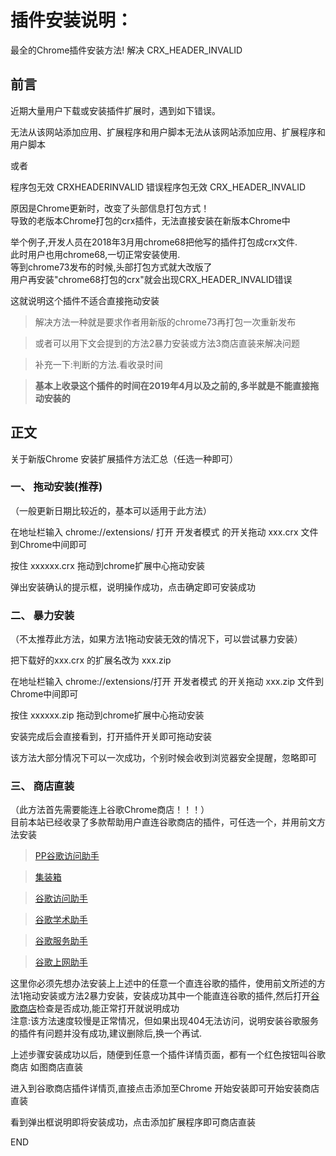 # 插件安装说明： 

最全的Chrome插件安装方法! 解决 CRX_HEADER_INVALID

## 前言

近期大量用户下载或安装插件扩展时，遇到如下错误。

无法从该网站添加应用、扩展程序和用户脚本无法从该网站添加应用、扩展程序和用户脚本

或者

程序包无效 CRXHEADERINVALID 错误程序包无效 CRX_HEADER_INVALID

原因是Chrome更新时，改变了头部信息打包方式！    
导致的老版本Chrome打包的crx插件，无法直接安装在新版本Chrome中

举个例子,开发人员在2018年3月用chrome68把他写的插件打包成crx文件.    
此时用户也用chrome68,一切正常安装使用.    
等到chrome73发布的时候,头部打包方式就大改版了    
用户再安装"chrome68打包的crx"就会出现CRX_HEADER_INVALID错误    

这就说明这个插件不适合直接拖动安装    
> 解决方法一种就是要求作者用新版的chrome73再打包一次重新发布

> 或者可以用下文会提到的方法2暴力安装或方法3商店直装来解决问题

> 补充一下:判断的方法.看收录时间

> **基本上收录这个插件的时间在2019年4月以及之前的,多半就是不能直接拖动安装的**

## 正文
关于新版Chrome 安装扩展插件方法汇总（任选一种即可）

### 一、 拖动安装(推荐)
（一般更新日期比较近的，基本可以适用于此方法）

在地址栏输入 chrome://extensions/ 打开 开发者模式 的开关拖动 xxx.crx 文件到Chrome中间即可

按住 xxxxxx.crx 拖动到chrome扩展中心拖动安装

弹出安装确认的提示框，说明操作成功，点击确定即可安装成功

### 二、 暴力安装
（不太推荐此方法，如果方法1拖动安装无效的情况下，可以尝试暴力安装）

把下载好的xxx.crx 的扩展名改为 xxx.zip

在地址栏输入 chrome://extensions/打开 开发者模式 的开关拖动 xxx.zip 文件到Chrome中间即可

按住 xxxxxx.zip 拖动到chrome扩展中心拖动安装

安装完成后会直接看到，打开插件开关即可拖动安装

该方法大部分情况下可以一次成功，个别时候会收到浏览器安全提醒，忽略即可

### 三、 商店直装
（此方法首先需要能连上谷歌Chrome商店！！！）    
目前本站已经收录了多款帮助用户直连谷歌商店的插件，可任选一个，并用前文方法安装

> [PP谷歌访问助手](https://chrome.zzzmh.cn/info?token=kahndhhhcnignmbbpiobmdlgjhgfkfil)    

> [集装箱](https://chrome.zzzmh.cn/info?token=kbgigmcnifmaklccibmlepmahpfdhjch)    

> [谷歌访问助手](https://chrome.zzzmh.cn/info?token=gocklaboggjfkolaknpbhddbaopcepfp)    

> [谷歌学术助手](https://chrome.zzzmh.cn/info?token=jkicnibdkfemnfhojeajbldjgdddpajk)    

> [谷歌服务助手](https://chrome.zzzmh.cn/info?token=cgncbhnhlkbdieckbbmeppcefokppagh)    

> [谷歌上网助手](https://chrome.zzzmh.cn/info?token=nonmafimegllfoonjgplbabhmgfanaka)    

这里你必须先想办法安装上上述中的任意一个直连谷歌的插件，使用前文所述的方法1拖动安装或方法2暴力安装，安装成功其中一个能直连谷歌的插件,然后打开[谷歌商店](https://chrome.google.com/webstore)检查是否成功,能正常打开就说明成功    
注意:该方法速度较慢是正常情况，但如果出现404无法访问，说明安装谷歌服务的插件有问题并没有成功,建议删除后,换一个再试.    

上述步骤安装成功以后，随便到任意一个插件详情页面，都有一个红色按钮叫谷歌商店 如图商店直装

进入到谷歌商店插件详情页,直接点击添加至Chrome 开始安装即可开始安装商店直装

看到弹出框说明即将安装成功，点击添加扩展程序即可商店直装

END
